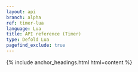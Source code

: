 ```yaml
---
layout: api
branch: alpha
ref: timer-lua
language: Lua
title: API reference (Timer)
type: Defold Lua
pagefind_exclude: true
---
```

{% include anchor_headings.html html=content %}